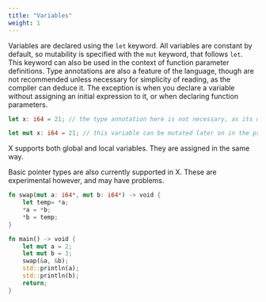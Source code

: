 ```yaml
---
title: "Variables"
weight: 1
---
```


Variables are declared using the `let` keyword. All variables are constant by default, so mutability
is specified with the `mut` keyword, that follows `let`. This keyword can also be used in the context
of function parameter definitions. Type annotations are also a feature of the language, though are not
recommended unless necessary for simplicity of reading, as the compiler can deduce it. The exception
is when you declare a variable without assigning an initial expression to it, or when declaring function
parameters.

```Rust
let x: i64 = 21; // the type annotation here is not necessary, as its deducable from the RHS

let mut x: i64 = 21; // this variable can be mutated later on in the programs runtime
```

X supports both global and local variables. They are assigned in the same way. 

Basic pointer types are also currently supported in X. These are experimental however, and may have
problems.

```Rust
fn swap(mut a: i64*, mut b: i64*) -> void {
    let temp= *a;
    *a = *b;
    *b = temp;
}

fn main() -> void {
    let mut a = 2;
    let mut b = 3;
    swap(&a, &b);
    std::println(a);
    std::println(b);
    return;
}
```